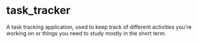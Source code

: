 # task_tracker
A task tracking application, used to keep track of different activities you're working on or things you need to study mostly in the short term.
